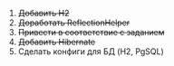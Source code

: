 1) ~~Добавить H2~~
2) ~~Доработать ReflectionHelper~~
3) ~~Привести в соответствие с заданием~~
4) ~~Добавить Hibernate~~
5) Сделать конфиги для БД (H2, PgSQL)